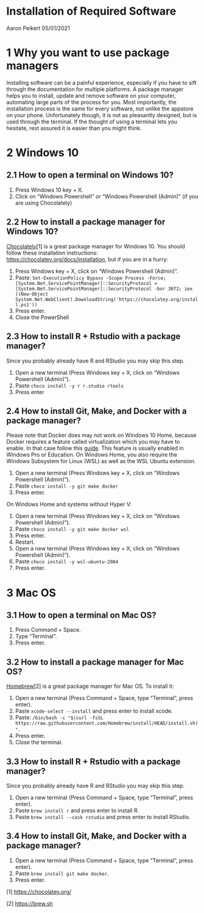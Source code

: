 Installation of Required Software
================
Aaron Peikert
05/01/2021

# 1 Why you want to use package managers

Installing software can be a painful experience, especially if you have
to sift through the documentation for multiple platforms. A package
manager helps you to install, update and remove software on your
computer, automating large parts of the process for you. Most
importantly, the installation process is the same for every software,
not unlike the appstore on your phone. Unfortunately though, it is not
as pleasantly designed, but is used through the terminal. If the thought
of using a terminal lets you hesitate, rest assured it is easier than
you might think.

# 2 Windows 10

## 2.1 How to open a terminal on Windows 10?

1.  Press Windows 10 key + X.
2.  Click on “Windows Powershell” or “Windows Powershell (Admin)” (if
    you are using Chocolately)

## 2.2 How to install a package manager for Windows 10?

[Chocolately](https://chocolatey.org/)[1] is a great package manager for
Windows 10. You should follow these installation instructions:
<https://chocolatey.org/docs/installation>, but if you are in a hurry:

1.  Press Windows key + X, click on “Windows Powershell (Admin)”.
2.  Paste:
    `Set-ExecutionPolicy Bypass -Scope Process -Force; [System.Net.ServicePointManager]::SecurityProtocol = [System.Net.ServicePointManager]::SecurityProtocol -bor 3072; iex ((New-Object System.Net.WebClient).DownloadString('https://chocolatey.org/install.ps1'))`
3.  Press enter.
4.  Close the PowerShell

## 2.3 How to install R + Rstudio with a package manager?

Since you probably already have R and RStudio you may skip this step.

1.  Open a new terminal (Press Windows key + X, click on “Windows
    Powershell (Admin)”).
2.  Paste `choco install -y r r.studio rtools`
3.  Press enter

## 2.4 How to install Git, Make, and Docker with a package manager?

Please note that Docker does may not work on Windows 10 Home, because
Docker requires a feature called virtualization which you may have to
enable. In that case follow this
[guide](https://docs.docker.com/docker-for-windows/troubleshoot/#virtualization).
This feature is usually enabled in Windows Pro or Education. On Windows
Home, you also require the Windows Subsystem for Linux (WSL) as well as
the WSL Ubuntu extension.

1.  Open a new terminal (Press Windows key + X, click on “Windows
    Powershell (Admin)”).
2.  Paste `choco install -y git make docker`
3.  Press enter.

On Windows Home and systems without Hyper V:

1.  Open a new terminal (Press Windows key + X, click on “Windows
    Powershell (Admin)”).
2.  Paste `choco install -y git make docker wsl`
3.  Press enter.
4.  Restart.
5.  Open a new terminal (Press Windows key + X, click on “Windows
    Powershell (Admin)”).
6.  Paste `choco install -y wsl-ubuntu-2004`
7.  Press enter.

# 3 Mac OS

## 3.1 How to open a terminal on Mac OS?

1.  Press Command + Space.
2.  Type “Terminal”.
3.  Press enter.

## 3.2 How to install a package manager for Mac OS?

[Homebrew](https://brew.sh)[2] is a great package manager for Mac OS. To
install it:

1.  Open a new terminal (Press Command + Space, type “Terminal”, press
    enter).
2.  Paste `xcode-select --install` and press enter to install xcode.
3.  Paste:
    `/bin/bash -c "$(curl -fsSL https://raw.githubusercontent.com/Homebrew/install/HEAD/install.sh)"`.
4.  Press enter.
5.  Close the terminal.

## 3.3 How to install R + Rstudio with a package manager?

Since you probably already have R and RStudio you may skip this step.

1.  Open a new terminal (Press Command + Space, type “Terminal”, press
    enter).
2.  Paste `brew install r` and press enter to install R.
3.  Paste `brew install --cask rstudio` and press enter to install
    RStudio.

## 3.4 How to install Git, Make, and Docker with a package manager?

1.  Open a new terminal (Press Command + Space, type “Terminal”, press
    enter).
2.  Paste `brew install git make docker`.
3.  Press enter.

[1] <https://chocolatey.org/>

[2] <https://brew.sh>
